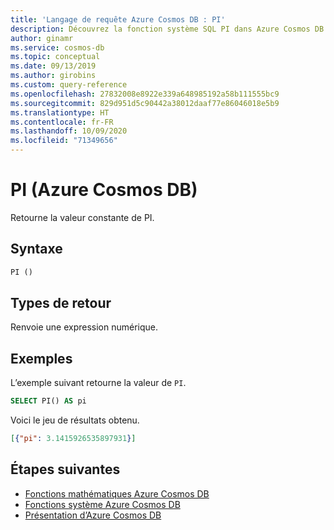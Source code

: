 ```yaml
---
title: 'Langage de requête Azure Cosmos DB : PI'
description: Découvrez la fonction système SQL PI dans Azure Cosmos DB.
author: ginamr
ms.service: cosmos-db
ms.topic: conceptual
ms.date: 09/13/2019
ms.author: girobins
ms.custom: query-reference
ms.openlocfilehash: 27832008e8922e339a648985192a58b111555bc9
ms.sourcegitcommit: 829d951d5c90442a38012daaf77e86046018e5b9
ms.translationtype: HT
ms.contentlocale: fr-FR
ms.lasthandoff: 10/09/2020
ms.locfileid: "71349656"
---
```

# <a name="pi-azure-cosmos-db"></a>PI (Azure Cosmos DB)
 Retourne la valeur constante de PI.  
  
## <a name="syntax"></a>Syntaxe
  
```sql
PI ()  
```  
   
## <a name="return-types"></a>Types de retour
  
  Renvoie une expression numérique.  
  
## <a name="examples"></a>Exemples
  
  L’exemple suivant retourne la valeur de `PI`.  
  
```sql
SELECT PI() AS pi 
```  
  
 Voici le jeu de résultats obtenu.  
  
```json
[{"pi": 3.1415926535897931}]  
```  

## <a name="next-steps"></a>Étapes suivantes

- [Fonctions mathématiques Azure Cosmos DB](sql-query-mathematical-functions.md)
- [Fonctions système Azure Cosmos DB](sql-query-system-functions.md)
- [Présentation d’Azure Cosmos DB](introduction.md)

